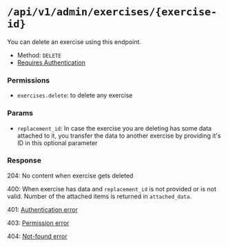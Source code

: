# `/api/v1/admin/exercises/{exercise-id}`
You can delete an exercise using this endpoint.

- Method: `DELETE`
- [Requires Authentication](../../auth/login.md#how-to-use-api-token)

### Permissions
- `exercises.delete`: to delete any exercise

### Params

- `replacement_id`: In case the exercise you are deleting has some data attached to it, you transfer the data to another exercise by providing it's ID in this optional parameter

### Response

204: No content when exercise gets deleted

400: When exercise has data and `replacement_id` is not provided or is not valid. Number of the attached items is returned in `attached_data`.

401: [Authentication error](../../authentication-errors.md)

403: [Permission error](../../permission-errors.md)

404: [Not-found error](../../not-found-errors.md)
